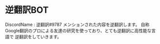 # 逆翻訳BOT
DiscordName : 逆翻訳#9787
メンションされた内容を逆翻訳します。
自称Google翻訳のプロによる友達の研究を使っており、とても逆翻訳に高性能な言語で
逆翻訳をしていきます。
